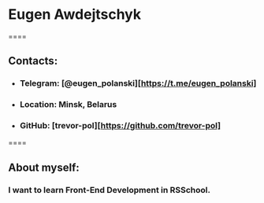 # **Eugen Awdejtschyk**
====
## **Contacts:**
* ### **Telegram:** [@eugen_polanski][https://t.me/eugen_polanski]
* ### **Location:** Minsk, Belarus
* ### **GitHub:** [trevor-pol][https://github.com/trevor-pol]
====
## **About myself:**
### I want to learn Front-End Development in RSSchool.